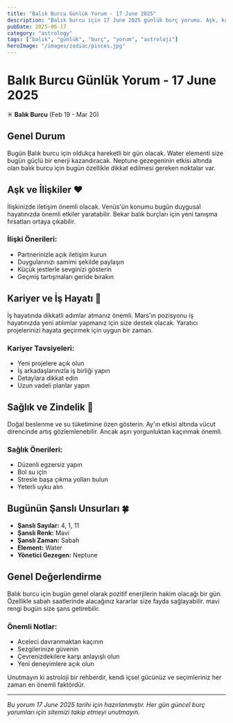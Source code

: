```yaml
---
title: "Balık Burcu Günlük Yorum - 17 June 2025"
description: "Balık burcu için 17 June 2025 günlük burç yorumu. Aşk, kariyer, sağlık ve şanslı sayılar."
pubDate: 2025-06-17
category: "astrology"
tags: ["balık", "günlük", "burç", "yorum", "astroloji"]
heroImage: "/images/zodiac/pisces.jpg"
---
```


# Balık Burcu Günlük Yorum - 17 June 2025

♓ **Balık Burcu** (Feb 19 - Mar 20)

## Genel Durum

Bugün Balık burcu için oldukça hareketli bir gün olacak. Water elementi size bugün güçlü bir enerji kazandıracak. Neptune gezegeninin etkisi altında olan balık burcu için bugün özellikle dikkat edilmesi gereken noktalar var.

## Aşk ve İlişkiler ❤️

İlişkinizde iletişim önemli olacak. Venüs'ün konumu bugün duygusal hayatınızda önemli etkiler yaratabilir. Bekar balık burçları için yeni tanışma fırsatları ortaya çıkabilir.

### İlişki Önerileri:
- Partnerinizle açık iletişim kurun
- Duygularınızı samimi şekilde paylaşın
- Küçük jestlerle sevginizi gösterin
- Geçmiş tartışmaları geride bırakın

## Kariyer ve İş Hayatı 💼

İş hayatında dikkatli adımlar atmanız önemli. Mars'ın pozisyonu iş hayatınızda yeni atılımlar yapmanız için size destek olacak. Yaratıcı projelerinizi hayata geçirmek için uygun bir zaman.

### Kariyer Tavsiyeleri:
- Yeni projelere açık olun
- İş arkadaşlarınızla iş birliği yapın
- Detaylara dikkat edin
- Uzun vadeli planlar yapın

## Sağlık ve Zindelik 🏥

Doğal beslenme ve su tüketimine özen gösterin. Ay'ın etkisi altında vücut direncinde artış gözlemlenebilir. Ancak aşırı yorgunluktan kaçınmak önemli.

### Sağlık Önerileri:
- Düzenli egzersiz yapın
- Bol su için
- Stresle başa çıkma yolları bulun
- Yeterli uyku alın

## Bugünün Şanslı Unsurları 🍀

- **Şanslı Sayılar:** 4, 1, 11
- **Şanslı Renk:** Mavi
- **Şanslı Zaman:** Sabah
- **Element:** Water
- **Yönetici Gezegen:** Neptune

## Genel Değerlendirme

Balık burcu için bugün genel olarak pozitif enerjilerin hakim olacağı bir gün. Özellikle sabah saatlerinde alacağınız kararlar size fayda sağlayabilir. mavi rengi bugün size şans getirebilir.

### Önemli Notlar:
- Aceleci davranmaktan kaçının
- Sezgilerinize güvenin
- Çevrenizdekilere karşı anlayışlı olun
- Yeni deneyimlere açık olun

Unutmayın ki astroloji bir rehberdir, kendi içsel gücünüz ve seçimleriniz her zaman en önemli faktördür.

---

*Bu yorum 17 June 2025 tarihi için hazırlanmıştır. Her gün güncel burç yorumları için sitemizi takip etmeyi unutmayın.*
